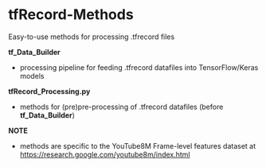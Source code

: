 # tfRecord-Methods
Easy-to-use methods for processing .tfrecord files 

**tf_Data_Builder**
  - processing pipeline for feeding .tfrecord datafiles into TensorFlow/Keras models

**tfRecord_Processing.py**
  - methods for (pre)pre-processing of .tfrecord datafiles (before **tf_Data_Builder**)
  
**NOTE**
  - methods are specific to the YouTube8M Frame-level features dataset at https://research.google.com/youtube8m/index.html
  
